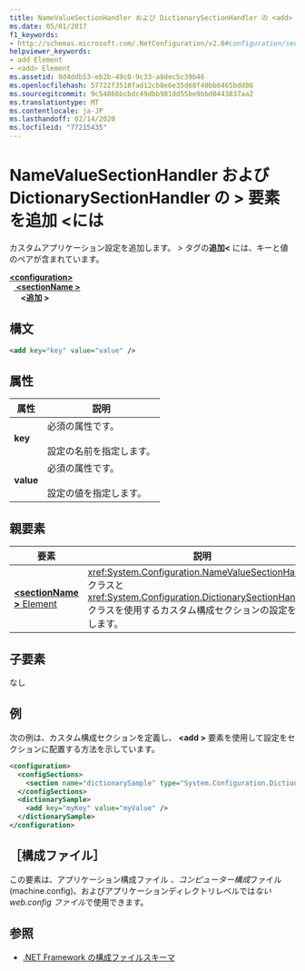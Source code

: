 ```yaml
---
title: NameValueSectionHandler および DictionarySectionHandler の <add> 要素
ms.date: 05/01/2017
f1_keywords:
- http://schemas.microsoft.com/.NetConfiguration/v2.0#configuration/sectionName/add
helpviewer_keywords:
- add Element
- <add> Element
ms.assetid: 0d4ddb53-eb2b-49c0-9c33-a8dec5c39b46
ms.openlocfilehash: 57722f3518fad12cb8e6e35d68f40bb8465bdd86
ms.sourcegitcommit: 9c54866bcbdc49dbb981dd55be9bbd0443837aa2
ms.translationtype: MT
ms.contentlocale: ja-JP
ms.lasthandoff: 02/14/2020
ms.locfileid: "77215435"
---
```

# <a name="add-element-for-namevaluesectionhandler-and-dictionarysectionhandler"></a>NameValueSectionHandler および DictionarySectionHandler の > 要素を追加 \<には

カスタムアプリケーション設定を追加します。 > タグの**追加\<** には、キーと値のペアが含まれています。

[ **\<configuration>** ](configuration-element.md)\
&nbsp;&nbsp;[ **\<sectionName >** ](custom-element-2.md)\
&nbsp;&nbsp;&nbsp;&nbsp; **\<追加 >**

## <a name="syntax"></a>構文

```xml
<add key="key" value="value" />
```

## <a name="attributes"></a>属性

| 属性 | 説明 |
| --------- | ----------- |
| **key**   | 必須の属性です。<br><br>設定の名前を指定します。 |
| **value** | 必須の属性です。<br><br>設定の値を指定します。 |

## <a name="parent-element"></a>親要素

| 要素 | 説明 |
| ------- | ------------|
| [ **\<sectionName >** Element](custom-element-2.md) | <xref:System.Configuration.NameValueSectionHandler> クラスと <xref:System.Configuration.DictionarySectionHandler> クラスを使用するカスタム構成セクションの設定を定義します。 |

## <a name="child-elements"></a>子要素

なし

## <a name="example"></a>例

次の例は、カスタム構成セクションを定義し、 **\<add >** 要素を使用して設定をセクションに配置する方法を示しています。

```xml
<configuration>
  <configSections>
    <section name="dictionarySample" type="System.Configuration.DictionarySectionHandler,System" />
  </configSections>
  <dictionarySample>
    <add key="myKey" value="myValue" />
  </dictionarySample>
</configuration>
```

## <a name="configuration-file"></a>［構成ファイル］

この要素は、アプリケーション構成ファイル *、コンピューター構成*ファイル (machine.config)、およびアプリケーションディレクトリレベルでは*ない web.config ファイル*で使用できます。

## <a name="see-also"></a>参照

- [.NET Framework の構成ファイルスキーマ](index.md)
